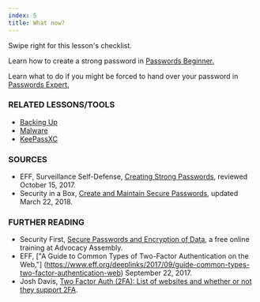 ```yaml
---
index: 5
title: What now?
---
```

Swipe right for this lesson's checklist.

Learn how to create a strong password in [Passwords Beginner.](umbrella://lesson/passwords/0)

Learn what to do if you might be forced to hand over your password in [Passwords Expert.](umbrella://lesson/passwords/2)

### RELATED LESSONS/TOOLS

*   [Backing Up](umbrella://lesson/backing-up)
*   [Malware](umbrella://lesson/malware)
*   [KeePassXC](umbrella://tools/keepassxc)

### SOURCES

* EFF, Surveillance Self-Defense, [Creating Strong Passwords](https://ssd.eff.org/en/module/creating-strong-passwords), reviewed October 15, 2017.
* Security in a Box, [Create and Maintain Secure Passwords](https://securityinabox.org/en/guide/passwords/), updated March 22, 2018. 

### FURTHER READING

* Security First, [Secure Passwords and Encryption of Data](https://advocacyassembly.org/en/courses/31/#/chapter/1/lesson/1), a free online training at Advocacy Assembly.  
* EFF, ["A Guide to Common Types of Two-Factor Authentication on the Web,"] (https://www.eff.org/deeplinks/2017/09/guide-common-types-two-factor-authentication-web) September 22, 2017.
* Josh Davis, [Two Factor Auth (2FA): List of websites and whether or not they support 2FA](https://twofactorauth.org/).